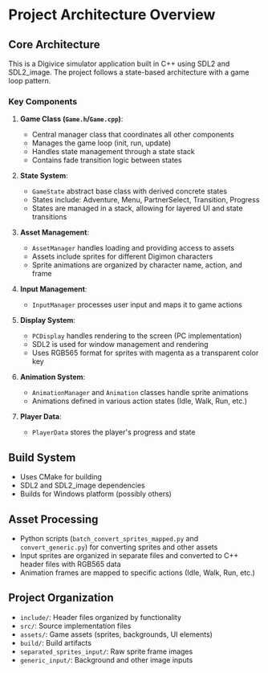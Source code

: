 # Project Architecture Overview

## Core Architecture
This is a Digivice simulator application built in C++ using SDL2 and SDL2_image. The project follows a state-based architecture with a game loop pattern.

### Key Components

1. **Game Class (`Game.h`/`Game.cpp`)**: 
   - Central manager class that coordinates all other components
   - Manages the game loop (init, run, update)
   - Handles state management through a state stack
   - Contains fade transition logic between states

2. **State System**:
   - `GameState` abstract base class with derived concrete states
   - States include: Adventure, Menu, PartnerSelect, Transition, Progress
   - States are managed in a stack, allowing for layered UI and state transitions

3. **Asset Management**:
   - `AssetManager` handles loading and providing access to assets
   - Assets include sprites for different Digimon characters
   - Sprite animations are organized by character name, action, and frame

4. **Input Management**:
   - `InputManager` processes user input and maps it to game actions

5. **Display System**:
   - `PCDisplay` handles rendering to the screen (PC implementation)
   - SDL2 is used for window management and rendering
   - Uses RGB565 format for sprites with magenta as a transparent color key

6. **Animation System**:
   - `AnimationManager` and `Animation` classes handle sprite animations
   - Animations defined in various action states (Idle, Walk, Run, etc.)

7. **Player Data**:
   - `PlayerData` stores the player's progress and state

## Build System
- Uses CMake for building
- SDL2 and SDL2_image dependencies
- Builds for Windows platform (possibly others)

## Asset Processing
- Python scripts (`batch_convert_sprites_mapped.py` and `convert_generic.py`) for converting sprites and other assets
- Input sprites are organized in separate files and converted to C++ header files with RGB565 data
- Animation frames are mapped to specific actions (Idle, Walk, Run, etc.)

## Project Organization
- `include/`: Header files organized by functionality
- `src/`: Source implementation files
- `assets/`: Game assets (sprites, backgrounds, UI elements)
- `build/`: Build artifacts
- `separated_sprites_input/`: Raw sprite frame images
- `generic_input/`: Background and other image inputs
